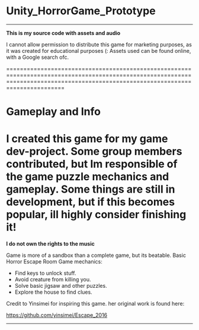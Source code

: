 # Unity_HorrorGame_Prototype
***********************************************************************************************************************************************************************************
**This is my source code with assets and audio**

I cannot allow permission to distribute this game for marketing purposes, as it was created for educational purposes (:
Assets used can be found online, with a Google search ofc.

===================================================================================================================================================================================
# Gameplay and Info
I created this game for my game dev-project. Some group members contributed, but Im responsible of the game puzzle mechanics and gameplay. Some things are still in development, but if this becomes popular, ill highly consider finishing it!
===================================================================================================================================================================================

**I do not own the rights to the music**

Game is more of a sandbox than a complete game, but its beatable.
Basic Horror Escape Room Game mechanics:

- Find keys to unlock stuff.
- Avoid creature from killing you.
- Solve basic jigsaw and other puzzles.
- Explore the house to find clues.


Credit to Yinsimei for inspiring this game.
her original work is found here:

https://github.com/yinsimei/Escape_2016
***********************************************************************************************************************************************************************************

